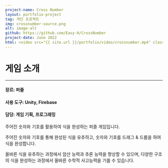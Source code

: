 ```yaml
---
project-name: Cross Number
layout: portfolio-project
tag: 개인 프로젝트
img: crossnumber-source.png
alt: image-alt
github: https://github.com/Easy-H/CrossNumber
project-date: June 2022
html: <video src="{{ site.url }}/portfolio/video/crossnumber.mp4" class="img-responsive img-centered" controls></video>
---
```

# 게임 소개
---
#### 장르: 퍼즐
#### 사용 도구: Unity, Firebase
#### 담당: 게임 기획, 프로그래밍


주어진 숫자와 기호를 활용하여 식을 완성하는 퍼즐 게임입니다.

주어진 숫자와 기호를 통해 완성된 식을 유추하고, 숫자와 기호를 드래그 & 드롭을 하여 식을 완성합니다.

올바른 식을 유추하는 과정에서 암산 능력과 추론 능력을 향상할 수 있으며, 다양한 구조의 식을 완성하는 과정에서 올바른 수학적 사고능력을 기를 수 있습니다.
